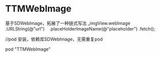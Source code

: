 # TTMWebImage
基于SDWebImage，拓展了一种链式写法
_imgView.webImage
    .URLString(@"url")
    .placeHolderImageName(@"placeholder")
    .fetch();
    
    
//pod 安装，依赖库SDWebImage，无需重复pod


pod "TTMWebImage"
